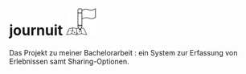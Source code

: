 # journuit ![journuit_logo](https://raw.githubusercontent.com/Chrisgia/journuit/master/pictures/journuit-logo_mini.png)

Das Projekt zu meiner Bachelorarbeit : ein System zur Erfassung von Erlebnissen samt Sharing-Optionen. 
